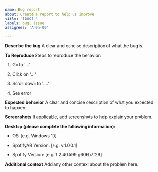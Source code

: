 ```yaml
---
name: Bug report
about: Create a report to help us improve
title: '[BUG] '
labels: bug, Issue
assignees: 'An0n-00'

---
```


**Describe the bug**
A clear and concise description of what the bug is.

**To Reproduce**
Steps to reproduce the behavior:

1. Go to '...'

2. Click on '....'

3. Scroll down to '....'

4. See error

**Expected behavior**
A clear and concise description of what you expected to happen.

**Screenshots**
If applicable, add screenshots to help explain your problem.

**Desktop (please complete the following information):**

- OS: [e.g. Windows 10]

- SpotifyAB Version: [e.g. v.1.0.0.1]

- Spotify Version: [e.g. 1.2.40.599.g606b7f29]


**Additional context**
Add any other context about the problem here.
